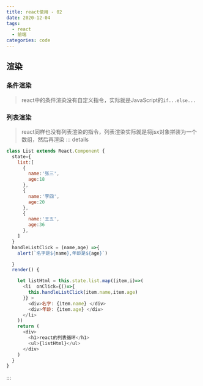 ```yaml
---
title: react使用 - 02
date: 2020-12-04
tags:
  - react
  - 前端
categories: code
---
```




## 渲染

### 条件渲染
> react中的条件渲染没有自定义指令，实际就是JavaScript的`if...else...`

### 列表渲染
> react同样也没有列表渲染的指令，列表渲染实际就是将jsx对象拼装为一个数组，然后再渲染
::: details

```js
class List extends React.Component {
  state={
    list:[
      {
        name:'张三',
        age:18
      },
      {
        name:'李四',
        age:20
      },
      {
        name:'王五',
        age:36
      },
    ]
  }
  handleListClick = (name,age) =>{
    alert(`名字是${name},年龄是${age}`)

  }
  render() {

    let listHtml = this.state.list.map((item,i)=>(
      <li  onClick={()=>{
        this.handleListClick(item.name,item.age)
      }} >
        <div>名字: {item.name} </div>
        <div>年龄: {item.age} </div>
      </li>
    ))
    return (
      <div>
        <h1>react的列表循环</h1>
        <ul>{listHtml}</ul>
      </div>
    )
  }
}
```

:::